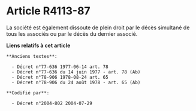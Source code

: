 # Article R4113-87

La société est également dissoute de plein droit par le décès simultané de tous les associés ou par le décès du dernier
associé.

**Liens relatifs à cet article**

	**Anciens textes**:

	  - Décret n°77-636 1977-06-14 art. 78
	  - Décret n°77-636 du 14 juin 1977 - art. 78 (Ab)
	  - Décret n°78-906 1978-08-24 art. 65
	  - Décret n°78-906 du 24 août 1978 - art. 65 (Ab)

	**Codifié par**:

	  - Décret n°2004-802 2004-07-29
